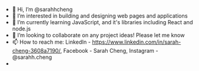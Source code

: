 - 👋 Hi, I’m @sarahhcheng
- 👀 I’m interested in building and designing web pages and applications
- 🌱 I’m currently learning JavaScript, and it's libraries including React and node.js
- 💞️ I’m looking to collaborate on any project ideas! Please let me know 
- 📫 How to reach me: LinkedIn - https://www.linkedin.com/in/sarah-cheng-3608a7190/, Facebook - Sarah Cheng, Instagram - @sarahh.cheng
-                    

<!---
sarahhcheng/sarahhcheng is a ✨ special ✨ repository because its `README.md` (this file) appears on your GitHub profile.
You can click the Preview link to take a look at your changes.
--->
